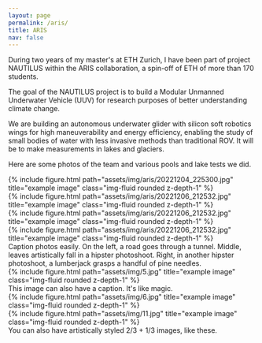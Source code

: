 ```yaml
---
layout: page
permalink: /aris/
title: ARIS
nav: false
---
```


During two years of my master's at ETH Zurich, I have been part of project NAUTILUS within the ARIS collaboration, a spin-off of ETH of more than 170 students. 

The goal of the NAUTILUS project is to build a Modular Unmanned Underwater Vehicle (UUV) for research purposes of better understanding climate change.

We are building an autonomous underwater glider with silicon soft robotics wings for high maneuverability and energy efficiency, enabling the study of small bodies of water with less invasive methods than traditional ROV. It will be to make measurements in lakes and glaciers. 

Here are some photos of the team and various pools and lake tests we did. 


<div class="container">
    <div class="row">
        <div class="col mt-3 mt-md-0">
            {% include figure.html path="assets/img/aris/20221204_225300.jpg" title="example image" class="img-fluid rounded z-depth-1" %}
        </div>
    </div>
</div>

<div class="container">
    <div class="row">
        <div class="col-4 mt-3 mt-md-0">
            {% include figure.html path="assets/img/aris/20221206_212532.jpg" title="example image" class="img-fluid rounded z-depth-1" %}
        </div>
        <div class="col-4 mt-3 mt-md-0">
            {% include figure.html path="assets/img/aris/20221206_212532.jpg" title="example image" class="img-fluid rounded z-depth-1" %}
        </div>
        <div class="col-4 mt-3 mt-md-0">
            {% include figure.html path="assets/img/aris/20221206_212532.jpg" title="example image" class="img-fluid rounded z-depth-1" %}
        </div>
    </div>
</div>


<div class="caption">
    Caption photos easily. On the left, a road goes through a tunnel. Middle, leaves artistically fall in a hipster photoshoot. Right, in another hipster photoshoot, a lumberjack grasps a handful of pine needles.
</div>
<div class="row">
    <div class="col-sm mt-3 mt-md-0">
        {% include figure.html path="assets/img/5.jpg" title="example image" class="img-fluid rounded z-depth-1" %}
    </div>
</div>
<div class="caption">
    This image can also have a caption. It's like magic.
</div>


<div class="row justify-content-sm-center">
    <div class="col-sm-8 mt-3 mt-md-0">
        {% include figure.html path="assets/img/6.jpg" title="example image" class="img-fluid rounded z-depth-1" %}
    </div>
    <div class="col-sm-4 mt-3 mt-md-0">
        {% include figure.html path="assets/img/11.jpg" title="example image" class="img-fluid rounded z-depth-1" %}
    </div>
</div>
<div class="caption">
    You can also have artistically styled 2/3 + 1/3 images, like these.
</div>
